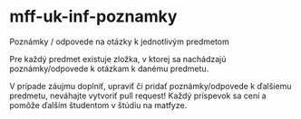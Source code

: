 # mff-uk-inf-poznamky
Poznámky / odpovede na otázky k jednotlivým predmetom

Pre každý predmet existuje zložka, v ktorej sa nachádzajú poznámky/odpovede k otázkam k danému predmetu.

V prípade záujmu doplniť, upraviť či pridať poznámky/odpovede k ďalšiemu predmetu, neváhajte vytvoriť 
pull request! Každý príspevok sa cení a pomôže ďalším študentom v štúdiu na matfyze.

